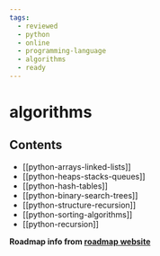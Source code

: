 ```yaml
---
tags:
  - reviewed
  - python
  - online
  - programming-language
  - algorithms
  - ready
---
```


# algorithms

## Contents

- [[python-arrays-linked-lists]]
- [[python-heaps-stacks-queues]]
- [[python-hash-tables]]
- [[python-binary-search-trees]]
- [[python-structure-recursion]]
- [[python-sorting-algorithms]]
- [[python-recursion]]

__Roadmap info from [roadmap website](https://roadmap.sh/python/algorithms)__
